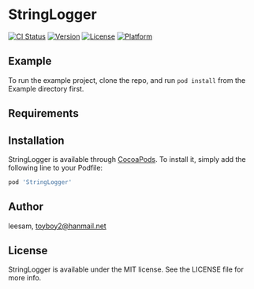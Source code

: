 # StringLogger

[![CI Status](https://img.shields.io/travis/2sem/StringLogger.svg?style=flat)](https://travis-ci.org/2sem/StringLogger)
[![Version](https://img.shields.io/cocoapods/v/StringLogger.svg?style=flat)](https://cocoapods.org/pods/StringLogger)
[![License](https://img.shields.io/cocoapods/l/StringLogger.svg?style=flat)](https://cocoapods.org/pods/StringLogger)
[![Platform](https://img.shields.io/cocoapods/p/StringLogger.svg?style=flat)](https://cocoapods.org/pods/StringLogger)

## Example

To run the example project, clone the repo, and run `pod install` from the Example directory first.

## Requirements

## Installation

StringLogger is available through [CocoaPods](https://cocoapods.org). To install
it, simply add the following line to your Podfile:

```ruby
pod 'StringLogger'
```

## Author

leesam, toyboy2@hanmail.net

## License

StringLogger is available under the MIT license. See the LICENSE file for more info.

